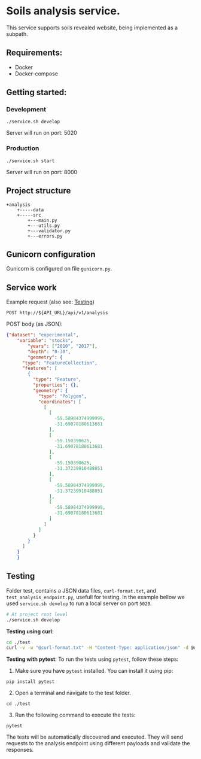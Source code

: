 # Soils analysis service.

This service supports soils revealed website, being implemented as a subpath.
## Requirements:

- Docker
- Docker-compose

## Getting started:

### Development

```
./service.sh develop
```

Server will run on port: 5020

### Production 

```
./service.sh start
```

Server will run on port: 8000

## Project structure
```
+analysis
    +-----data
    +-----src
        +---main.py
        +---utils.py
        +---validator.py
        +---errors.py
```

## Gunicorn configuration

Gunicorn is configured on file `gunicorn.py`.

## Service work

Example request (also see: [Testing](#testing))

```
POST http://${API_URL}/api/v1/analysis
```

POST body (as JSON):

```json
{"dataset": "experimental",
    "variable": "stocks",
        "years": ["2010", "2017"],
        "depth": "0-30",
        "geometry": {
      "type": "FeatureCollection",
      "features": [
        {
          "type": "Feature",
          "properties": {},
          "geometry": {
            "type": "Polygon",
            "coordinates": [
              [
                [
                  -59.58984374999999,
                  -31.69078180613681
                ],
                [
                  -59.150390625,
                  -31.69078180613681
                ],
                [
                  -59.150390625,
                  -31.37239910488051
                ],
                [
                  -59.58984374999999,
                  -31.37239910488051
                ],
                [
                  -59.58984374999999,
                  -31.69078180613681
                ]
              ]
            ]
          }
        }
      ]
    }
    }
```

## Testing

Folder test, contains a JSON data files, `curl-format.txt`, and `test_analysis_endpoint.py`, usefull for testing. In the example bellow we used `service.sh develop` to run a local server on port `5020`.

```bash 
# At project root level
./service.sh develop
```

**Testing using curl**:

```bash
cd ./test
curl -v -w "@curl-format.txt" -H "Content-Type: application/json" -d @data.json http://localhost:5020/api/v1/analysis
```

**Testing with pytest**:
To run the tests using `pytest`, follow these steps:
1. Make sure you have `pytest` installed. You can install it using pip:
```shell
pip install pytest
```
2. Open a terminal and navigate to the test folder.
```shell
cd ./test
```
3. Run the following command to execute the tests:
```shell
pytest
```
The tests will be automatically discovered and executed. They will send requests to the analysis endpoint using different payloads and validate the responses.
